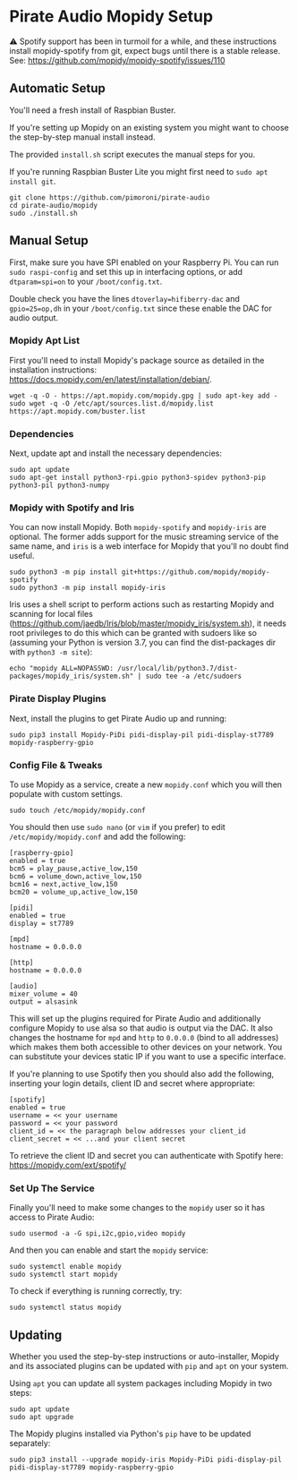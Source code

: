 # Pirate Audio Mopidy Setup

:warning: Spotify support has been in turmoil for a while, and these instructions install mopidy-spotify from git, expect bugs until there is a stable release. See: https://github.com/mopidy/mopidy-spotify/issues/110

## Automatic Setup

You'll need a fresh install of Raspbian Buster.

If you're setting up Mopidy on an existing system you might want to choose the step-by-step manual install instead.

The provided `install.sh` script executes the manual steps for you.

If you're running Raspbian Buster Lite you might first need to `sudo apt install git`.

```
git clone https://github.com/pimoroni/pirate-audio
cd pirate-audio/mopidy
sudo ./install.sh
```

## Manual Setup

First, make sure you have SPI enabled on your Raspberry Pi. You can run `sudo raspi-config` and set this up in interfacing options, or add `dtparam=spi=on` to your `/boot/config.txt`.

Double check you have the lines `dtoverlay=hifiberry-dac` and `gpio=25=op,dh` in your `/boot/config.txt` since these enable the DAC for audio output.

### Mopidy Apt List

First you'll need to install Mopidy's package source as detailed in the installation instructions: https://docs.mopidy.com/en/latest/installation/debian/.

```
wget -q -O - https://apt.mopidy.com/mopidy.gpg | sudo apt-key add -
sudo wget -q -O /etc/apt/sources.list.d/mopidy.list https://apt.mopidy.com/buster.list
```

### Dependencies

Next, update apt and install the necessary dependencies:

```
sudo apt update
sudo apt-get install python3-rpi.gpio python3-spidev python3-pip python3-pil python3-numpy
```

### Mopidy with Spotify and Iris

You can now install Mopidy. Both `mopidy-spotify` and `mopidy-iris` are optional. The former adds support for the music streaming service of the same name, and `iris` is a web interface for Mopidy that you'll no doubt find useful.

```
sudo python3 -m pip install git+https://github.com/mopidy/mopidy-spotify
sudo python3 -m pip install mopidy-iris
```

Iris uses a shell script to perform actions such as restarting Mopidy and scanning for local files (https://github.com/jaedb/Iris/blob/master/mopidy_iris/system.sh), it needs root privileges to do this which can be granted with sudoers like so (assuming your Python is version 3.7, you can find the dist-packages dir with `python3 -m site`):

```
echo "mopidy ALL=NOPASSWD: /usr/local/lib/python3.7/dist-packages/mopidy_iris/system.sh" | sudo tee -a /etc/sudoers
```

### Pirate Display Plugins

Next, install the plugins to get Pirate Audio up and running:

```
sudo pip3 install Mopidy-PiDi pidi-display-pil pidi-display-st7789 mopidy-raspberry-gpio
```

### Config File & Tweaks

To use Mopidy as a service, create a new `mopidy.conf` which you will then populate with custom settings.

```
sudo touch /etc/mopidy/mopidy.conf
```

You should then use `sudo nano` (or `vim` if you prefer) to edit `/etc/mopidy/mopidy.conf` and add the following:

```
[raspberry-gpio]
enabled = true
bcm5 = play_pause,active_low,150
bcm6 = volume_down,active_low,150
bcm16 = next,active_low,150
bcm20 = volume_up,active_low,150

[pidi]
enabled = true
display = st7789

[mpd]
hostname = 0.0.0.0

[http]
hostname = 0.0.0.0

[audio]
mixer_volume = 40
output = alsasink
```

This will set up the plugins required for Pirate Audio and additionally configure Mopidy to use alsa so that audio is output via the DAC. It also changes the hostname for `mpd` and `http` to `0.0.0.0` (bind to all addresses) which makes them both accessible to other devices on your network. You can substitute your devices static IP if you want to use a specific interface.

If you're planning to use Spotify then you should also add the following, inserting your login details, client ID and secret where appropriate:

```
[spotify]
enabled = true 
username = << your username
password = << your password
client_id = << the paragraph below addresses your client_id 
client_secret = << ...and your client secret
```

To retrieve the client ID and secret you can authenticate with Spotify here: https://mopidy.com/ext/spotify/

### Set Up The Service

Finally you'll need to make some changes to the `mopidy` user so it has access to Pirate Audio:

```
sudo usermod -a -G spi,i2c,gpio,video mopidy
```

And then you can enable and start the `mopidy` service:

```
sudo systemctl enable mopidy
sudo systemctl start mopidy
```

To check if everything is running correctly, try:

```
sudo systemctl status mopidy
```


## Updating

Whether you used the step-by-step instructions or auto-installer, Mopidy and its associated plugins can be updated with `pip` and `apt` on your system.

Using `apt` you can update all system packages including Mopidy in two steps:

```
sudo apt update
sudo apt upgrade
```

The Mopidy plugins installed via Python's `pip` have to be updated separately:

```
sudo pip3 install --upgrade mopidy-iris Mopidy-PiDi pidi-display-pil pidi-display-st7789 mopidy-raspberry-gpio
```
